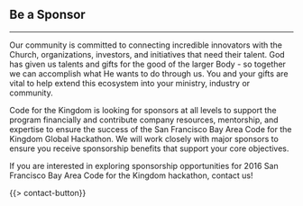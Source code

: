 ## Be a Sponsor
---

Our community is committed to connecting incredible innovators with the Church, organizations, investors, and initiatives that need their talent. God has given us talents and gifts for the good of the larger Body - so together we can accomplish what He wants to do through us. You and your gifts are vital to help extend this ecosystem into your ministry, industry or community.

Code for the Kingdom is looking for sponsors at all levels to support the program financially and contribute company resources, mentorship, and expertise to ensure the success of the San Francisco Bay Area Code for the Kingdom Global Hackathon.  We will work closely with major sponsors to ensure you receive sponsorship benefits that support your core objectives. 

If you are interested in exploring sponsorship opportunities for 2016 San Francisco Bay Area Code for the Kingdom hackathon, contact us!

{{> contact-button}}
